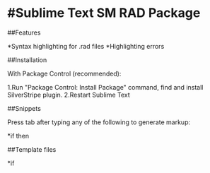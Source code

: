 #Sublime Text SM RAD Package
======


##Features

*Syntax highlighting for .rad files
*Highlighting errors

##Installation

With Package Control (recommended):

1.Run "Package Control: Install Package" command, find and install SilverStripe plugin.
2.Restart Sublime Text

##Snippets

Press tab after typing any of the following to generate markup:

*if then

##Template files

*if
